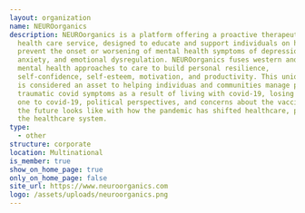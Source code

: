 ```yaml
---
layout: organization
name: NEUROorganics
description: NEUROorganics is a platform offering a proactive therapeutic mental
  health care service, designed to educate and support individuals on how to
  prevent the onset or worsening of mental health symptoms of depression,
  anxiety, and emotional dysregulation. NEUROorganics fuses western and eastern
  mental health approaches to care to build personal resilience,
  self-confidence, self-esteem, motivation, and productivity. This unique fusion
  is considered an asset to helping individuas and communities manage post
  traumatic covid symptoms as a result of living with covid-19, losing a loved
  one to covid-19, political perspectives, and concerns about the vaccine what
  the future looks like with how the pandemic has shifted healthcare, policies,
  the healthcare system.
type:
  - other
structure: corporate
location: Multinational
is_member: true
show_on_home_page: true
only_on_home_page: false
site_url: https://www.neuroorganics.com
logo: /assets/uploads/neuroorganics.png
---
```

